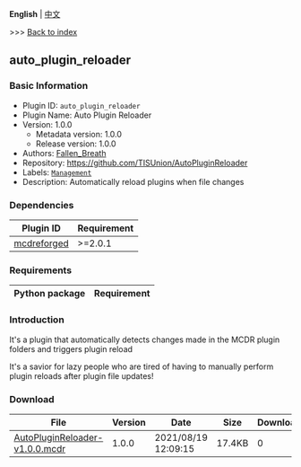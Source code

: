 **English** | [中文](readme-zh_cn.md)

\>\>\> [Back to index](/readme.md)

## auto_plugin_reloader

### Basic Information

- Plugin ID: `auto_plugin_reloader`
- Plugin Name: Auto Plugin Reloader
- Version: 1.0.0
  - Metadata version: 1.0.0
  - Release version: 1.0.0
- Authors: [Fallen_Breath](https://github.com/Fallen-Breath)
- Repository: https://github.com/TISUnion/AutoPluginReloader
- Labels: [`Management`](/labels/management/readme.md)
- Description: Automatically reload plugins when file changes

### Dependencies

| Plugin ID | Requirement |
| --- | --- |
| [mcdreforged](https://github.com/Fallen-Breath/MCDReforged) | \>=2.0.1 |

### Requirements

| Python package | Requirement |
| --- | --- |

### Introduction

It's a plugin that automatically detects changes made in the MCDR plugin folders and triggers plugin reload

It's a savior for lazy people who are tired of having to manually perform plugin reloads after plugin file updates!

### Download

| File | Version | Date | Size | Downloads | Operations |
| --- | --- | --- | --- | --- | --- |
| [AutoPluginReloader-v1.0.0.mcdr](https://github.com/TISUnion/AutoPluginReloader/releases/tag/v1.0.0) | 1.0.0 | 2021/08/19 12:09:15 | 17.4KB | 0 | [Download](https://github.com/TISUnion/AutoPluginReloader/releases/download/v1.0.0/AutoPluginReloader-v1.0.0.mcdr) |

